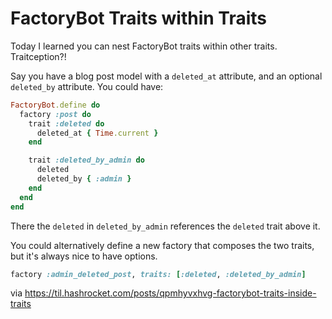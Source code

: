 # FactoryBot Traits within Traits

Today I learned you can nest FactoryBot traits within other traits. Traitception?!

Say you have a blog post model with a `deleted_at` attribute, and an optional `deleted_by` attribute. You could have:

``` ruby
FactoryBot.define do
  factory :post do
    trait :deleted do
      deleted_at { Time.current }
    end

    trait :deleted_by_admin do
      deleted
      deleted_by { :admin }
    end
  end
end
```

There the `deleted` in `deleted_by_admin` references the `deleted` trait above it.

You could alternatively define a new factory that composes the two traits, but it's always nice to have options.
``` ruby
factory :admin_deleted_post, traits: [:deleted, :deleted_by_admin]
```

via https://til.hashrocket.com/posts/qpmhyvxhvg-factorybot-traits-inside-traits
